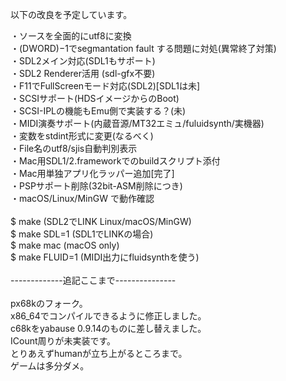 以下の改良を予定しています。<br>

・ソースを全面的にutf8に変換<br>
・(DWORD)−1でsegmantation fault する問題に対処(異常終了対策)<br>
・SDL2メイン対応(SDL1もサポート)<br>
・SDL2 Renderer活用 (sdl-gfx不要)<br>
・F11でFullScreenモード対応(SDL2)[SDL1は未]<br>
・SCSIサポート(HDSイメージからのBoot)<br>
・SCSI-IPLの機能もEmu側で実装する？(未)<br>
・MIDI演奏サポート(内蔵音源/MT32エミュ/fuluidsynth/実機器)<br>
・変数をstdint形式に変更(なるべく)<br>
・File名のutf8/sjis自動判別表示<br>
・Mac用SDL1/2.frameworkでのbuildスクリプト添付<br>
・Mac用単独アプリ化ラッパー追加[完了]<br>
・PSPサポート削除(32bit-ASM削除につき)<br>
・macOS/Linux/MinGW で動作確認<br>
<br>
$ make       (SDL2でLINK Linux/macOS/MinGW)<br>
$ make SDL=1 (SDL1でLINKの場合)<br>
$ make mac  (macOS only)<br>
$ make FLUID=1 (MIDI出力にfluidsynthを使う)<br>
<br>
-------------追記ここまで---------------<br>
<br>
px68kのフォーク。<br>
x86_64でコンパイルできるように修正しました。<br>
c68kをyabause 0.9.14のものに差し替えました。<br>
ICount周りが未実装です。<br>
とりあえずhumanが立ち上がるところまで。<br>
ゲームは多分ダメ。<br>

